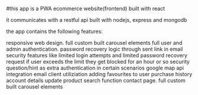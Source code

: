 #this app is a PWA ecommerce website(frontend) built with react 

it communicates with a restful api built with nodejs, express and mongodb

the app contains the following features:

responsive web design.
full custom built carousel elements
full user and admin authentication.
password recovery logic through sent link in email
security features like limited login attempts and limited password recovery request
if user exceeds the limit they get blocked for an hour or so
security question/hint as extra authentication in certain scenarios
google map api integration
email client utiliziation
adding favourites to user
purchase history
account details update
product search function
contact page.
full custom built carousel elements
